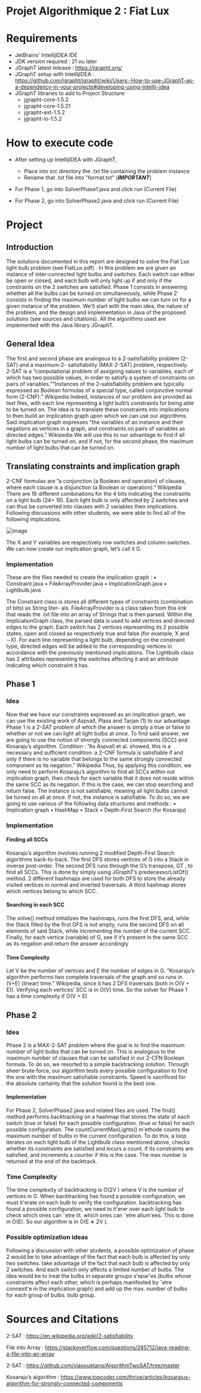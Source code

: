 Projet Algorithmique 2 : Fiat Lux
=================================

# Requirements

- JetBrains' IntellijIDEA IDE
- JDK version required : 21 ou later
- JGraphT latest release : https://jgrapht.org/
- JGraphT setup with IntellijIDEA : https://github.com/jgrapht/jgrapht/wiki/Users:-How-to-use-JGraphT-as-a-dependency-in-your-projects#developing-using-intellij-idea
- JGraphT libraries to add to Project Structure:
  - jgrapht-core-1.5.2
  - jgrapht-core-1.5.21
  - jgrapht-ext-1.5.2
  - jgrapht-io-1.5.2

# How to execute code

- After setting up IntellijIDEA with JGraphT,
  - Place into src directory the .txt file containing the problem instance
  - Rename that .txt file into "format.txt" (***IMPORTANT***)

- For Phase 1, go into SolverPhase1.java and click run (Current File)

- For Phase 2, go into SolverPhase2.java and click run (Current File)

# Project

## Introduction

The solutions documented in this report are designed to solve the Fiat Lux light bulb problem (see FiatLux.pdf) . In this problem we are given an instance of inter-connected light bulbs and switches. Each switch can either be open or closed, and each bulb will only light up if and only if the constraints on the 2 switches are satisfied. Phase 1 consists in answering whether all the bulbs can be turned on simultaneously, while Phase 2 consists in finding the maximum number of light bulbs we can turn on for a given instance of the problem. We'll start with the main idea, the nature of the problem, and the design and implementation in Java of the proposed solutions (see sources and citations). All the algorithms used are implemented with the Java library JGraphT.

## General Idea

The first and second phase are analogous to a 2-satisfiability problem (2-SAT) and a maximum-2-
satisfiability (MAX-2-SAT) problem, respectively. 2-SAT is a ”computational problem of assigning
values to variables, each of which has two possible values, in order to satisfy a system of constraints on
pairs of variables.””Instances of the 2-satisfiability problem are typically expressed as Boolean formulas
of a special type, called conjunctive normal form (2-CNF).” Wikipedia
Indeed, instances of our problem are provided as text files, with each line representing a light bulb’s
constraints for being able to be turned on. The idea is to translate these constraints into implications
to then build an implication graph upon which we can use our algorithms. Said implication graph
expresses ”the variables of an instance and their negations as vertices in a graph, and constraints on
pairs of variables as directed edges.” Wikipedia We will use this to our advantage to find if all light
bulbs can be turned on, and if not, for the second phase, the maximum number of light bulbs that can
be turned on.

## Translating constraints and implication graph

2-CNF formulas are ”a conjunction (a Boolean and operation) of clauses, where each clause is a
disjunction (a Boolean or operation).” Wikipedia
There are 16 different combinations for the 4 bits indicating the constraints on a light bulb (24= 16).
Each light bulb is only affected by 2 switches and can thus be converted into clauses with 2 variables
then implications.
Following discussions with other students, we were able to find all of the following implications.

![image](https://github.com/muroshi1/projet-algo/assets/119456902/79bd9fbf-e7bf-4086-9e10-e9fc85b7f86f)


The X and Y variables are respectively row switches and column switches.
We can now create our implication graph, let’s call it G.

### Implementation

These are the files needed to create the implication graph :
• Constraint.java
• FileArrayProvider.java
• ImplicationGraph.java
• Lightbulb.java

The Constraint class is stores all different types of constraints (combination of bits) as String liter-
als.
FileArrayProvider is a class taken from this link that reads the .txt file into an array of Strings that
is then parsed.
Within the ImplicationGraph class, the parsed data is used to add vertices and directed edges to the
graph. Each switch has 2 vertices representing its 2 possible states, open and closed as respectively
true and false (for example, X and ∼X). For each line representing a light bulb, depending on the
constraint type, directed edges will be added to the corresponding vertices in accordance with the
previously mentioned implications.
The Lightbulb class has 2 attributes representing the switches affecting it and an attribute indicating
which constraint it has.

## Phase 1

### Idea

Now that we have our constraints expressed as an implication graph, we can use the existing work of
Aspvall, Plass and Tarjan (1) to our advantage.
Phase 1 is a 2-SAT problem of which the answer is simply a true or false to whether or not we can
light all light bulbs at once. To find said answer, we are going to use the notion of strongly connected
components (SCC) and Kosaraju’s algorithm.
Condition : ”As Aspvall et al. showed, this is a necessary and sufficient condition: a 2-CNF formula
is satisfiable if and only if there is no variable that belongs to the same strongly connected component
as its negation.” Wikipedia
Thus, by applying this condition, we only need to perform Kosaraju’s algorithm to find all SCCs within
out implication graph, then check for each variable that it does not reside within the same SCC as its
negation. If this is the case, we can stop searching and return false. The instance is not satisfiable,
meaning all light bulbs cannot be turned on all at once. If not, the instance is satisfiable.
To do so, we are going to use various of the following data structures and methods :
• Implication graph
• HashMap
• Stack
• Depth-First Search (for Kosaraju)

### Implementation

#### Finding all SCCs

Kosaraju’s algorithm involves running 2 modified Depth-First Search algorithms back-to-back.
The first DFS stores vertices of G into a Stack in inverse post-order. The second DFS runs through
the G’s transpose, GT , to find all SCCs. This is done by simply using JGraphT’s predecessorListOf()
method. 2 different hashmaps are used for both DFS to store the already visited vertices in normal
and inverted traversals. A third hashmap stores which vertices belong to which SCC.

#### Searching in each SCC

The solve() method initializes the hashmaps, runs the first DFS, and, while the Stack filled by the first
DFS is not empty, runs the second DFS on all elements of said Stack, while incrementing the number
of the current SCC. Finally, for each vertice (variable) of G, see if it’s present in the same SCC as its
negation and return the answer accordingly

#### Time Complexity

Let V be the number of vertices and E the number of edges in G.
”Kosaraju’s algorithm performs two complete traversals of the graph and so runs in (V+E) (linear)
time.” Wikipedia, since it has 2 DFS traversals (both in O(V + E)). Verifying each vertices’ SCC is
in O(V) time. So the solver for Phase 1 has a time complexity if O(V + E)

## Phase 2

### Idea

Phase 2 is a MAX-2-SAT problem where the goal is to find the maximum number of light bulbs that
can be turned on. This is analogous to the maximum number of clauses that can be satisfied in our
2-CFN Boolean formula.
To do so, we resorted to a simple backtracking solution. Through sheer brute force, our algorithm
tests every possible configuration to find the one with the maximum satisfiable constraints. Speed is
sacrificed for the absolute certainty that the solution found is the best one.

#### Implementation

For Phase 2, SolverPhase2.java and related files are used. The find() method performs backtracking on a hashmap that stores the state of each switch (true or false) for each possible configuration.
(true or false) for each possible configuration.
The countCurrentMaxLights() m'ethode counts the maximum number of bulbs in the current
configuration. To do this, a loop iterates on each light bulb of the Lightbulb class mentioned above, checks whether its constraints are satisfied and incurs a count.
if its constraints are satisfied, and increments a counter if this is the case. The max number is returned
at the end of the backtrack.

### Time Complexity

The time complexity of backtracking is O(2V ) where V is the number of vertices in G. When backtracking has found a possible configuration, we must it'erate on each bulb to verify the configuration.
backtracking has found a possible configuration, we need to it'erer over each light bulb to check which ones can ˆetre lit.
which ones can ˆetre allum'ees. This is done in O(E). So our algorithm is in O(E ∗ 2V ).

### Possible optimization ideas

Following a discussion with other students, a possible optimization of phase 2 would be to take advantage of the fact that each bulb is affected by only two switches.
take advantage of the fact that each bulb is affected by only 2 switches. And each
switch only affects a limited number of bulbs. The idea would be to treat the bulbs in separate groups
s'epar'es (bulbs whose constraints affect each other, which is perhaps manifested by ˆetre
connexit'e in the implication graph) and add up the max. number of bulbs for each group of bulbs.
bulb group.

# Sources and Citations

2-SAT : https://en.wikipedia.org/wiki/2-satisfiability

File into Array : https://stackoverflow.com/questions/285712/java-reading-a-file-into-an-array

2-SAT : https://github.com/xiaoyuetang/AlgorithmTwoSAT/tree/master

Kosaraju’s algorithm : https://www.topcoder.com/thrive/articles/kosarajus-algorithm-for-strongly-connected-components
